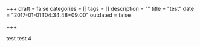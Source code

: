 +++
draft = false
categories = []
tags = []
description = ""
title = "test"
date = "2017-01-01T04:34:48+09:00"
outdated = false

+++

test test 4